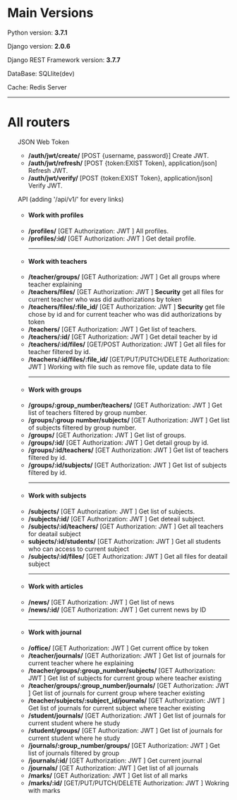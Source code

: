 <h1>Main Versions</h1>
<p>Python version: <b>3.7.1</b></p>
<p>Django version: <b>2.0.6</b></p>
<p>Django REST Framework version: <b>3.7.7</b></p>
<p>DataBase: SQLlite(dev)</p>
<p>Cache: Redis Server</p>
<hr>
<h1>All routers</h1>
<ul>JSON Web Token
    <ul>
        <li><b>/auth/jwt/create/</b> [POST {username, password}] Create JWT.</li>
        <li><b>/auth/jwt/refresh/</b> [POST {token:EXIST Token}, application/json] Refresh JWT.</li>
        <li><b>/auth/jwt/verify/</b> [POST {token:EXIST Token}, application/json] Verify JWT.</li>
    </ul>
</ul>
<ul>API (adding '/api/v1/' for every links)
    <ul>
        <li> <h4>Work with profiles</h4></li>
        <li><b>/profiles/</b> [GET Authorization: JWT <token>] All profiles.</li>
        <li><b>/profiles/:id/</b> [GET Authorization: JWT <token>] Get detail profile.<hr></li>
        <li> <h4>Work with teachers</h4></li>
         <li><b>/teacher/groups/</b> [GET Authorization: JWT <token>] Get all groups where teacher explaining </li>
        <li><b>/teachers/files/</b> [GET Authorization: JWT <token>] <b>Security</b> get all files for current teacher who was did authorizations by token</li>
        <li><b>/teachers/files/:file_id/</b> [GET Authorization: JWT <token>] <b>Security</b> get file chose by id and for current teacher who was did authorizations by token</li>
        <li><b>/teachers/</b> [GET Authorization: JWT <token>] Get list of teachers.</li>
        <li><b>/teachers/:id/</b> [GET Authorization: JWT <token>] Get detail teacher by id</li>
        <li><b>/teachers/:id/files/</b> [GET/POST Authorization: JWT <token>] Get all files for teacher filtered by id.</li>
        <li><b>/teachers/:id/files/:file_id/</b> [GET/PUT/PUTCH/DELETE Authorization: JWT <token>] Working with file such as remove file, update data to file<hr></li>
        <li> <h4>Work with groups</h4></li>
        <li><b>/groups/:group_number/teachers/</b> [GET Authorization: JWT <token>] Get list of teachers filtered by group number.</li>
        <li><b>/groups/:group number/subjects/</b> [GET Authorization: JWT <token>] Get list of subjects filtered by group number.</li>
        <li><b>/groups/</b> [GET Authorization: JWT <token>] Get list of groups.</li>
        <li><b>/groups/:id/</b> [GET Authorization: JWT <token>] Get detail group by id.</li>
        <li><b>/groups/:id/teachers/</b> [GET Authorization: JWT <token>] Get list of teachers filtered by id.</li>
        <li><b>/groups/:id/subjects/</b> [GET Authorization: JWT <token>] Get list of subjects filtered by id.<hr></li>
        <li> <h4>Work with subjects</h4></li>
        <li><b>/subjects/</b> [GET Authorization: JWT <token>] Get list of subjects.</li>
        <li><b>/subjects/:id/</b> [GET Authorization: JWT <token>] Get deteail subject.</li>
        <li><b>/subjects/:id/teachers/</b> [GET Authorization: JWT <token>] Get all teachers for deatail subject</li>
        <li><b>subjects/:id/students/</b> [GET Authorization: JWT <token>] Get all students who can access to current subject</li>
        <li><b>/subjects/:id/files/</b> [GET Authorization: JWT <token>] Get all files for deatail subject<hr></li>
        <li> <h4>Work with articles</h4></li>
        <li><b>/news/</b> [GET Authorization: JWT <token>] Get list of news</li>
        <li><b>/news/:id/</b> [GET Authorization: JWT <token>] Get current news by ID<hr></li>
        <li><h4>Work with journal</h4></li>
        <li><b>/office/</b> [GET Authorization: JWT <token>] Get current office by token</li>
        <li><b>/teacher/journals/</b> [GET Authorization: JWT <token>] Get list of journals for current teacher where he explaining</li>
        <li><b>/teacher/groups/:group_number/subjects/</b> [GET Authorization: JWT <token>] Get list of subjects for current group where teacher existing</li>
        <li><b>/teacher/groups/:group_number/journals/</b> [GET Authorization: JWT <token>] Get list of journals for current group where teacher existing</li>
        <li><b>/teacher/subjects/:subject_id/journals/</b> [GET Authorization: JWT <token>] Get list of journals for current subject where teacher existing</li>
        <li><b>/student/journals/</b> [GET Authorization: JWT <token>] Get list of journals for current student where he study</li>
        <li><b>/student/groups/</b> [GET Authorization: JWT <token>] Get list of journals for current student where he study</li>
        <li><b>/journals/:group_number/groups/</b> [GET Authorization: JWT <token>] Get list of journals filtered by group</li>
        <li><b>/journals/:id/</b> [GET Authorization: JWT <token>] Get current journal</li>
        <li><b>/journals/</b> [GET Authorization: JWT <token>] Get list of all journals</li>
        <li><b>/marks/</b> [GET Authorization: JWT <token>] Get list of all marks</li>
        <li><b>/marks/:id/</b> [GET/PUT/PUTCH/DELETE Authorization: JWT <token>] Wokring with marks</li>
    </ul>
</ul>